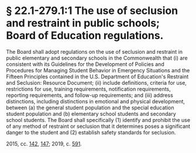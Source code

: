 # § 22.1-279.1:1 The use of seclusion and restraint in public schools; Board of Education regulations.

<p>The Board shall adopt regulations on the use of seclusion and restraint in public elementary and secondary schools in the Commonwealth that (i) are consistent with its Guidelines for the Development of Policies and Procedures for Managing Student Behavior in Emergency Situations and the Fifteen Principles contained in the U.S. Department of Education's Restraint and Seclusion: Resource Document; (ii) include definitions, criteria for use, restrictions for use, training requirements, notification requirements, reporting requirements, and follow-up requirements; and (iii) address distinctions, including distinctions in emotional and physical development, between (a) the general student population and the special education student population and (b) elementary school students and secondary school students. The Board shall specifically (1) identify and prohibit the use of any method of restraint or seclusion that it determines poses a significant danger to the student and (2) establish safety standards for seclusion.</p><p>2015, cc. <a href='http://lis.virginia.gov/cgi-bin/legp604.exe?151+ful+CHAP0142'>142</a>, <a href='http://lis.virginia.gov/cgi-bin/legp604.exe?151+ful+CHAP0147'>147</a>; 2019, c. <a href='http://lis.virginia.gov/cgi-bin/legp604.exe?191+ful+CHAP0591'>591</a>.</p>